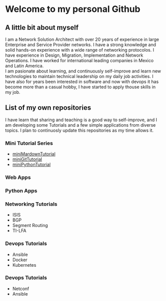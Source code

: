 # Welcome to my personal Github

## A little bit about myself
I am a Network Solution Architect with over 20 years of experience in large Enterprise and Service Provider networks. I have a strong knowledge and solid hands-on experience with a wide range of networking protocolos. 
I have experience in Design, Migration, Implementation and Network Operations.
I have worked for international leading companies in Mexico and Latin America.   
I am pasionate about learning, and continuously self-improve and learn new technologies to maintain technical leadership on my daily job activities.
I have also for years been interested in software and now with devops it has become more than a casual hobby, I have started to apply thouse skills in my job.

## List of my own repositories
I have learn that sharing and teaching is a good way to self-improve, and I am developing some Tutorials and a few simple applications from diverse topics. I plan to continuosly update this repositories as my time allows it.

### Mini Tutorial Series
- [miniMardownTutorial](https://github.com/jlomeli71/miniMdTutorial)
- [miniGitTutorial](https://github.com/jlomeli71/miniGitTutorial)
- [miniPythonTutorial](https://github.com/jlomeli71/miniPythonTutorial)

### Web Apps 

### Python Apps 

### Networking Tutorials
- ISIS
- BGP
- Segment Routing
- TI-LFA

### Devops Tutorials
- Ansible
- Docker
- Kubernetes

### Devops Tutorials
- Netconf
- Ansible
